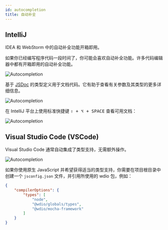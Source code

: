 ```yaml
---
id: autocompletion
title: 自动补全
---
```


## IntelliJ

IDEA 和 WebStorm 中的自动补全功能开箱即用。

如果你已经编写程序代码一段时间了，你可能会喜欢自动补全功能。许多代码编辑器中都有开箱即用的自动补全功能。

![Autocompletion](/img/autocompletion/0.png)

基于 [JSDoc](http://usejsdoc.org/) 的类型定义用于文档代码。它有助于查看有关参数及其类型的更多详细信息。

![Autocompletion](/img/autocompletion/1.png)

在 IntelliJ 平台上使用标准快捷键 <kbd>⇧ + ⌥ + SPACE</kbd> 查看可用文档：

![Autocompletion](/img/autocompletion/2.png)

## Visual Studio Code (VSCode)

Visual Studio Code 通常自动集成了类型支持，无需额外操作。

![Autocompletion](/img/autocompletion/14.png)

如果你使用原生 JavaScript 并希望获得适当的类型支持，你需要在项目根目录中创建一个 `jsconfig.json` 文件，并引用所使用的 wdio 包，例如：

```json title="jsconfig.json"
{
    "compilerOptions": {
        "types": [
            "node",
            "@wdio/globals/types",
            "@wdio/mocha-framework"
        ]
    }
}
```